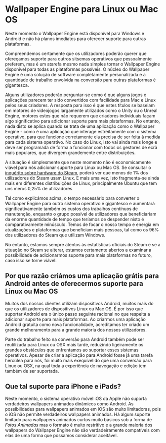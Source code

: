 # Wallpaper Engine para Linux ou Mac OS

Neste momento o Wallpaper Engine está disponível para Windows e Android e não há planos imediatos para oferecer suporte para outras plataformas.

Compreendemos certamente que os utilizadores poderão querer que ofereçamos suporte para outros sitsemas operativos que pessoalmente preferem, mas é um atarefa mesmo nada simples tornar o Wallpaper Engine disponível para todas as plataformas possíveis. O núcleo do Wallpaper Engine é uma solução de software completamente personalizada e a quantidade de trabalho envolvida na conversão para outras plataformas é gigantesca.

Alguns utilizadores poderão perguntar-se como é que alguns jogos e aplicações parecem ter sido convertidos com facilidade para Mac e Linux pelos seus criadores. A resposta para isso é que estes títulos se baseiam em motores de videojogos largamente utilizados como o Unity ou o Unreal Engine, motores estes que não requerem que criadores individuais façam algo significativo para adicionar suporte para mais plataformas. No entanto, nada disto se aplica quando se trata de uma aplicação como o Wallpaper Engine - como é uma aplicação que interage estreitamente com o sistema operativo, para que funcione corretamente ela precisa de ser feita à medida para cada sistema operativo. No caso do Linux, isto vai ainda mais longe e deve ser programada de forma a funcionar com todos os gestores de ecrã mais populares, que divergem grandemente entre distribuições.

A situação é simplesmente que neste momento não é economicamente viável para nós adicionar suporte para Linux ou Mac OS. Se consultar o [inquérito sobre hardware do Steam](https://store.steampowered.com/hwsurvey), poderá ver que menos de 1% dos utilizadores do Steam usam Linux. E mais uma vez, isto fragmenta-se ainda mais em diferentes distribuições de Linux, principalmente Ubuntu que tem uns meros 0,25% de utilizadores.

Tal como explicámos acima, o tempo necessário para converter o Wallpaper Engine para outro sistema operativo é gigantesco e aumentará significativamente também os custos dos trabalhos contínuos de manutenção, enquanto o grupo possível de utilizadores que beneficiariam da enorme quantidade de tempo que teríamos de despender nisto é comparativamente minúsculo. Temos de focar o nosso tempo e energia em atualizações e plataformas que beneficiam mais pessoas, tal como os 96% dos utilizadores do Steam que utilizam Windows.

No entanto, estamos sempre atentos às estatísticas oficiais do Steam e se a situação no Steam se alterar, estamos certamente abertos a examinar a possibilidade de adicionarmos suporte para mais plataformas no futuro, caso isso se torne viável.

## Por que razão criámos uma aplicação grátis para Android antes de oferecermos suporte para Linux ou Mac OS

Muitos dos nossos clientes utilizam dispositivos Android, muitos mais do que os utilizadores de dispositivos Linux ou Mac OS. É por isso que suportar Android era o único passo seguinte racional no que respeita a adicionar suporte para mais plataformas. Ao criarmos uma aplicação Android gratuita como nova funcionalidade, acreditamos ter criado um grande melhoramento para a grande maioria dos nossos utilizadores.

Parte do trabalho feito na conversão para Android também pode ser reutilizada para Linux ou OSX mais tarde, reduzindo ligeiramente os grandes obstáculos que enfrentamos ao suportar esses sistemas operativos. Apesar de criar a aplicação para Android fosse já uma tarefa hercúlea para nós, foi muito mais exequível do que uma conversão para Linux ou OSX, na qual toda a experiência de navegação e edição tem também de ser suportada.

## Que tal suporte para iPhone e iPads?

Neste momento, o sistema operativo móvel iOS da Apple não suporta verdadeiros wallpapers animados dinâmicos como Android. As possibilidades para wallpapers animados em iOS são muito limitadoras, pois o iOS não permite verdadeiros wallpapers animados. Há algum suporte limitado para wallpapers animados curtos muito básicos sob a forma de *Fotos Animadas* mas o formato é muito restritivo e a grande maioria dos wallpapers do Wallpaper Engine não são verdadeiramente compatíveis com elas de uma forma que possamos considerar aceitável.